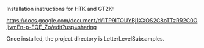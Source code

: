Installation instructions for HTK and GT2K:

https://docs.google.com/document/d/1TP9ITOUYBj1XXOS2C8oTTzRR2C0OIjvmEn-p-EQE_Zo/edit?usp=sharing


Once installed, the project directory is LetterLevelSubsamples.